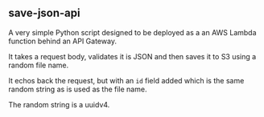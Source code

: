 ## save-json-api

A very simple Python script designed to be deployed as a an AWS Lambda function behind an API Gateway.

It takes a request body, validates it is JSON and then saves it to S3 using a random file name.

It echos back the request, but with an `id` field added which is the same random string as is used as the file name.

The random string is a uuidv4.